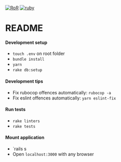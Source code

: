 [![RoR](https://img.shields.io/badge/RoR-6.0.0.rc1-blue.svg)]()
[![ruby](https://img.shields.io/badge/ruby-2.6.3-blue.svg)]()

# README

#### Development setup

* `touch .env` on root folder
* `bundle install`
* `yarn`
* `rake db:setup`

#### Development tips

* Fix rubocop offences automatically: `rubocop -a`
* Fix eslint offences automatically: `yarn eslint-fix`

#### Run tests

* `rake linters`
* `rake tests`

#### Mount application
* `rails s
* Open `localhost:3000` with any browser
